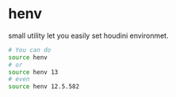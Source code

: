 henv
====

small utility let you easily set houdini environmet.

```bash
# You can do
source henv
# or
source henv 13
# even
source henv 12.5.582
```
